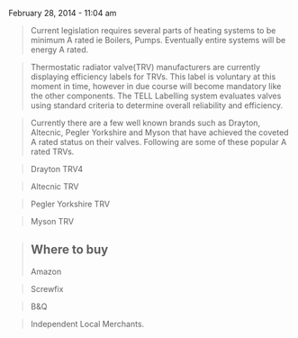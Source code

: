 February 28, 2014 - 11:04 am

>Current legislation requires several parts of heating systems to be minimum A rated ie Boilers, Pumps. Eventually entire systems will be energy A rated.

>Thermostatic radiator valve(TRV) manufacturers are currently displaying efficiency labels for TRVs. This label is voluntary at this moment in time, however in due course will become mandatory like the other components. The TELL Labelling system evaluates valves using standard criteria to determine overall reliability and efficiency.

>Currently there are a few well known brands such as Drayton, Altecnic, Pegler Yorkshire and Myson that have achieved the coveted A rated status on their valves. Following are some of these popular A rated TRVs.

 


>Drayton TRV4

>Altecnic TRV

>Pegler Yorkshire TRV

>Myson TRV
 

>## Where to buy
>Amazon

>Screwfix

>B&Q

>Independent Local Merchants.

[//]: # (Test Comment)